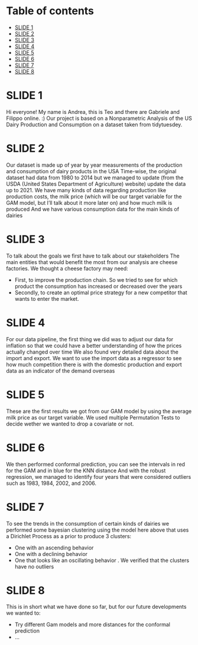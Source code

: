 <!-- omit from toc -->
# Table of contents

- [SLIDE 1](#slide-1)
- [SLIDE 2](#slide-2)
- [SLIDE 3](#slide-3)
- [SLIDE 4](#slide-4)
- [SLIDE 5](#slide-5)
- [SLIDE 6](#slide-6)
- [SLIDE 7](#slide-7)
- [SLIDE 8](#slide-8)

# SLIDE 1

Hi everyone! My name is Andrea, this is Teo and there are Gabriele and Filippo online. :)
Our project is based on a Nonparametric Analysis of the US Dairy Production and Consumption on a dataset taken from tidytuesdey.

# SLIDE 2

Our dataset is made up of year by year measurements of the production and consumption of dairy products in the USA
Time-wise, the original dataset had data from 1980 to 2014 but we managed to update (from the USDA (United States Department of Agriculture) website) update the data up to 2021. 
We have many kinds of data regarding production like production costs, the milk price (which will be our target variable for the GAM model, but I’ll talk about it more later on) and how much milk is produced
And we have various consumption data for the main kinds of dairies

# SLIDE 3

To talk about the goals we first have to talk about our stakeholders
The main entities that would benefit the most from our analysis are cheese factories.
We thought a cheese factory may need:
- First, to improve the production chain. So we tried to see for which product the consumption has increased or decreased over the years
- Secondly, to create an optimal price strategy for a new competitor that wants to enter the market.

# SLIDE 4

For our data pipeline, the first thing we did was to adjust our data for inflation so that we could have a better understanding of how the prices actually changed over time
We also found very detailed data about the import and export. We want to use the import data as a regressor to see how much competition there is with the domestic production and export data as an indicator of the demand overseas

# SLIDE 5

These are the first results we got from our GAM model by using the average milk price as our target variable.
We used multiple Permutation Tests to decide wether we wanted to drop a covariate or not.

# SLIDE 6

We then performed conformal prediction, you can see the intervals in red for the GAM and in blue for the KNN distance
And with the robust regression, we managed to identify four years that were considered outliers such as 1983, 1984, 2002, and 2006.

# SLIDE 7

To see the trends in the consumption of certain kinds of dairies we performed some bayesian clustering using the model here above that uses a Dirichlet Process as a prior to produce 3 clusters:
- One with an ascending behavior
- One with a declining behavior
- One that looks like an oscillating behavior .
We verified that the clusters have no outliers

# SLIDE 8

This is in short what we have done so far, but for our future developments we wanted to:
- Try different Gam models and more distances for the conformal prediction
- ...

